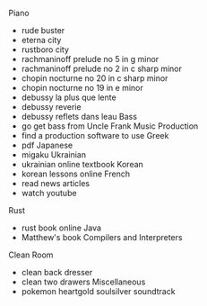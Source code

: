 
Piano
- rude buster
- eterna city
- rustboro city
- rachmaninoff prelude no 5 in g minor
- rachmaninoff prelude no 2 in c sharp minor
- chopin nocturne no 20 in c sharp minor
- chopin nocturne no 19 in e minor
- debussy la plus que lente
- debussy reverie
- debussy reflets dans leau
Bass
- go get bass from Uncle Frank
Music Production
- find a production software to use
Greek
- pdf
Japanese
- migaku
Ukrainian
- ukrainian online textbook
Korean 
- korean lessons online
French
- read news articles
- watch youtube

Rust
- rust book online
Java
- Matthew's book
Compilers and Interpreters

Clean Room
- clean back dresser
- clean two drawers
Miscellaneous
- pokemon heartgold soulsilver soundtrack